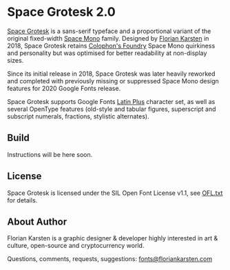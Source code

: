 # Space Grotesk 2.0

[Space Grotesk](https://floriankarsten.github.io/space-grotesk/) is a sans-serif typeface and a proportional variant of the original fixed-width [Space Mono](https://github.com/googlefonts/spacemono) family. Designed by [Florian Karsten](https://fonts.floriankarsten.com) in 2018, Space Grotesk retains [Colophon's Foundry](https://www.colophon-foundry.org) Space Mono quirkiness and personality but was optimised for better readability at non-display sizes.

Since its initial release in 2018, Space Grotesk was later heavily reworked and completed with previously missing or suppressed Space Mono design features for 2020 Google Fonts release.

Space Grotesk supports Google Fonts [Latin Plus](https://github.com/googlefonts/gftools/tree/master/Lib/gftools/encodings/GF%20Glyph%20Sets) character set, as well as several OpenType features (old-style and tabular figures, superscript and subscript numerals, fractions, stylistic alternates).

## Build

Instructions will be here soon.

## License

Space Grotesk is licensed under the SIL Open Font License v1.1, see [OFL.txt](OFL.txt) for details.

## About Author

Florian Karsten is a graphic designer & developer highly interested in art & culture, open-source and cryptocurrency world.

Questions, comments, requests, suggestions: fonts@floriankarsten.com